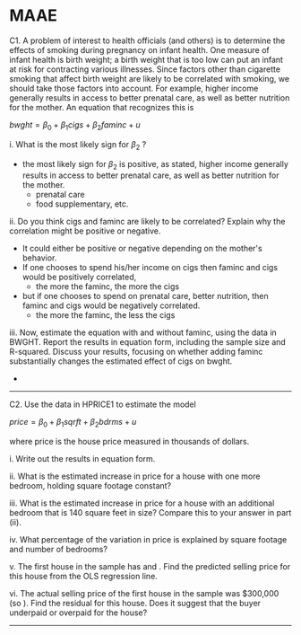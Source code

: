 # MAAE

C1.
A problem of interest to health officials (and others) is to determine the effects of smoking during pregnancy on infant health. One measure of infant health is birth weight; a birth weight that is too low can put an infant at risk for contracting various illnesses. Since factors other than cigarette smoking that affect birth weight are likely to be correlated with smoking, we should take those factors into account. For example, higher income generally results in access to better prenatal care, as well as better nutrition for the mother. An equation that recognizes this is

$bwght = \beta_0 + \beta_1 cigs + \beta_2 faminc + u$

i. What is the most likely sign for $\beta_2$ ?

- the most likely sign for $\beta_2$ is positive, as stated, higher income generally results in access to better prenatal care,
  as well as better nutrition for the mother. 
    - prenatal care
    - food supplementary, etc.

ii. Do you think cigs and faminc are likely to be correlated? Explain why the correlation might be positive or negative.

- It could either be positive or negative depending on the mother's behavior.
- If one chooses to spend his/her income on cigs then faminc and cigs would be positively correlated,
    - the more the faminc, the more the cigs   
- but if one chooses to spend on prenatal care, better nutrition, then faminc and cigs would be negatively correlated.
    - the more the faminc, the less the cigs

iii. Now, estimate the equation with and without faminc, using the data in BWGHT. Report the results in equation form, including the sample size and R-squared. 
Discuss your results, focusing on whether adding faminc substantially changes the estimated effect of cigs on bwght.

- 

-----------------------------------------------------------------------------------------------------------------------------

C2.
Use the data in HPRICE1 to estimate the model

$price = \beta_0 + \beta_1 sqrft + \beta_2 bdrms + u$

where price is the house price measured in thousands of dollars.

i. Write out the results in equation form.

ii. What is the estimated increase in price for a house with one more bedroom, holding square footage constant?

iii. What is the estimated increase in price for a house with an additional bedroom that is 140 square feet in size? Compare this to your answer in part (ii).

iv. What percentage of the variation in price is explained by square footage and number of bedrooms?

v. The first house in the sample has  and . Find the predicted selling price for this house from the OLS regression line.

vi. The actual selling price of the first house in the sample was $300,000 (so ). Find the residual for this house. Does it suggest that the buyer underpaid or overpaid for the house?

-----------------------------------------------------------------------------------------------------------------------------
